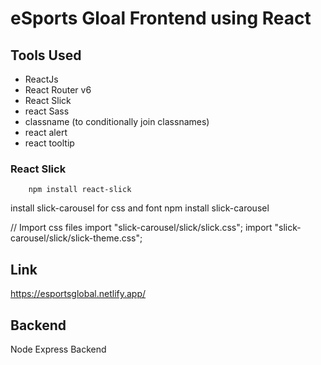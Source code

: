 # eSports Gloal Frontend using React

## Tools Used
- ReactJs
- React Router v6
- React Slick
- react Sass
- classname (to conditionally join classnames)
- react alert
- react tooltip

### React Slick
        npm install react-slick

install slick-carousel for css and font
        npm install slick-carousel
 
// Import css files
import "slick-carousel/slick/slick.css";
import "slick-carousel/slick/slick-theme.css";

## Link
https://esportsglobal.netlify.app/

## Backend
Node Express Backend
